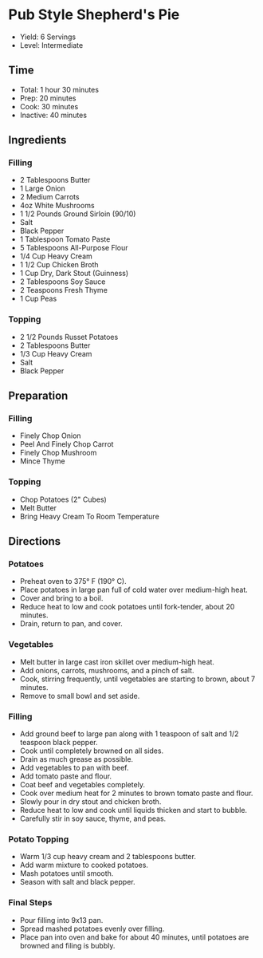 # Pub Style Shepherd's Pie

* Yield: 6 Servings
* Level: Intermediate

## Time

* Total: 1 hour 30 minutes
* Prep: 20 minutes
* Cook: 30 minutes
* Inactive: 40 minutes

## Ingredients

### Filling

* 2 Tablespoons Butter
* 1 Large Onion
* 2 Medium Carrots
* 4oz White Mushrooms
* 1 1/2 Pounds Ground Sirloin (90/10)
* Salt
* Black Pepper
* 1 Tablespoon Tomato Paste
* 5 Tablespoons All-Purpose Flour
* 1/4 Cup Heavy Cream
* 1 1/2 Cup Chicken Broth
* 1 Cup Dry, Dark Stout (Guinness)
* 2 Tablespoons Soy Sauce
* 2 Teaspoons Fresh Thyme
* 1 Cup Peas

### Topping

* 2 1/2 Pounds Russet Potatoes
* 2 Tablespoons Butter
* 1/3 Cup Heavy Cream
* Salt
* Black Pepper

## Preparation

### Filling

* Finely Chop Onion
* Peel And Finely Chop Carrot
* Finely Chop Mushroom
* Mince Thyme

### Topping

* Chop Potatoes (2" Cubes)
* Melt Butter
* Bring Heavy Cream To Room Temperature

## Directions

### Potatoes

* Preheat oven to 375&deg; F (190&deg; C).
* Place potatoes in large pan full of cold water over medium-high heat.
* Cover and bring to a boil.
* Reduce heat to low and cook potatoes until fork-tender, about 20 minutes.
* Drain, return to pan, and cover.

### Vegetables

* Melt butter in large cast iron skillet over medium-high heat.
* Add onions, carrots, mushrooms, and a pinch of salt.
* Cook, stirring frequently, until vegetables are starting to brown, about 7 minutes.
* Remove to small bowl and set aside.

### Filling

* Add ground beef to large pan along with 1 teaspoon of salt and 1/2 teaspoon black pepper.
* Cook until completely browned on all sides.
* Drain as much grease as possible.
* Add vegetables to pan with beef.
* Add tomato paste and flour.
* Coat beef and vegetables completely.
* Cook over medium heat for 2 minutes to brown tomato paste and flour.
* Slowly pour in dry stout and chicken broth.
* Reduce heat to low and cook until liquids thicken and start to bubble.
* Carefully stir in soy sauce, thyme, and peas.

### Potato Topping

* Warm 1/3 cup heavy cream and 2 tablespoons butter.
* Add warm mixture to cooked potatoes.
* Mash potatoes until smooth.
* Season with salt and black pepper.

### Final Steps

* Pour filling into 9x13 pan.
* Spread mashed potatoes evenly over filling.
* Place pan into oven and bake for about 40 minutes, until potatoes are browned and filing is bubbly.